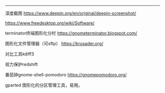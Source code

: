 

---

深度截图
https://www.deepin.org/en/original/deepin-screenshot/

https://www.freedesktop.org/wiki/Software/

terminator终端图形化分栏
https://gnometerminator.blogspot.com/

图形化文件管理器（可sftp）
https://krusader.org/

对比工具kdiff3

视力保护redshift

番茄钟gnome-shell-pomodoro   https://gnomepomodoro.org/

gparted 图形化的分区管理工具，易用。
